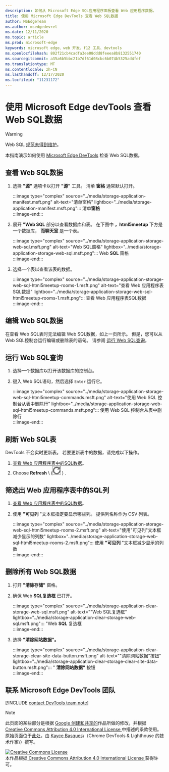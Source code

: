 ```yaml
---
description: 如何从 Microsoft Edge SQL应用程序面板查看 Web 应用程序数据。
title: 使用 Microsoft Edge DevTools 查看 Web SQL数据
author: MSEdgeTeam
ms.author: msedgedevrel
ms.date: 12/11/2020
ms.topic: article
ms.prod: microsoft-edge
keywords: microsoft edge、web 开发、f12 工具、devtools
ms.openlocfilehash: 802f21cb4cadfa3ee08ddd8feeea8b8132551740
ms.sourcegitcommit: a35a6b5bbc21b7df61d08cbc6b074b5325ad4fef
ms.translationtype: MT
ms.contentlocale: zh-CN
ms.lasthandoff: 12/17/2020
ms.locfileid: "11231172"
---
```

<!-- Copyright Kayce Basques 

   Licensed under the Apache License, Version 2.0 (the "License");
   you may not use this file except in compliance with the License.
   You may obtain a copy of the License at

       https://www.apache.org/licenses/LICENSE-2.0

   Unless required by applicable law or agreed to in writing, software
   distributed under the License is distributed on an "AS IS" BASIS,
   WITHOUT WARRANTIES OR CONDITIONS OF ANY KIND, either express or implied.
   See the License for the specific language governing permissions and
   limitations under the License.  -->

# 使用 Microsoft Edge devTools 查看 Web SQL数据  

> [!WARNING]
> Web SQL [规范未得到维护][W3CWebSQLStatus]。  

本指南演示如何使用 [Microsoft Edge DevTools][MicrosoftEdgeDevTools] 检查 Web SQL数据。  

## 查看 Web SQL数据  

1.  选择 **"源"** 选项卡以打开 **"源"** 工具。  清单 **窗格** 通常默认打开。  
    
    :::image type="complex" source="../media/storage-application-manifest.msft.png" alt-text="清单窗格" lightbox="../media/storage-application-manifest.msft.png":::
       清单**窗格**  
    :::image-end:::  
    
1.  展开 **"Web SQL** 部分以查看数据库和表。  在下图中 **，html5meetup** 下方是一个数据库， **而聊天室** 是一个表。  
    
    :::image type="complex" source="../media/storage-application-storage-web-sql.msft.png" alt-text="Web SQL窗格" lightbox="../media/storage-application-storage-web-sql.msft.png":::
       Web **SQL** 窗格  
    :::image-end:::  
    
1.  选择一个表以查看该表的数据。  
    
    :::image type="complex" source="../media/storage-application-storage-web-sql-html5meetup-rooms-1.msft.png" alt-text="查看 Web 应用程序表SQL数据" lightbox="../media/storage-application-storage-web-sql-html5meetup-rooms-1.msft.png":::
       查看 Web 应用程序表SQL数据  
    :::image-end:::  
    
## 编辑 Web SQL数据  

在查看 Web SQL表时无法编辑 Web SQL数据，如上一页所示。  但是，您可以从 Web SQL控制台运行编辑或删除表的语句。  请参阅 [运行 Web SQL查询](#run-web-sql-queries)。  

## 运行 Web SQL查询  

1.  选择一个数据库以打开该数据库的控制台。  
1.  键入 Web SQL语句，然后选择 `Enter` 运行它。  
    
    :::image type="complex" source="../media/storage-application-storage-web-sql-html5meetup-commands.msft.png" alt-text="使用 Web SQL 控制台从表中删除行" lightbox="../media/storage-application-storage-web-sql-html5meetup-commands.msft.png":::
       使用 Web SQL 控制台从表中删除行  
    :::image-end:::  
    
## 刷新 Web SQL表  

DevTools 不会实时更新表。  若要更新表中的数据，请完成以下操作。  

1.  [查看 Web 应用程序表中的SQL数据](#view-web-sql-data)。  
1.  Choose **Refresh** \ (![ Refresh ][ImageRefreshIcon] \) .  
    
## 筛选出 Web 应用程序表中的SQL列  

1.  [查看 Web 应用程序表中的SQL数据](#view-web-sql-data)。  
1.  使用 **"可见列** "文本框指定要显示哪些列。  提供列名称作为 CSV 列表。  
    
    :::image type="complex" source="../media/storage-application-storage-web-sql-html5meetup-rooms-2.msft.png" alt-text="使用"可见列"文本框减少显示的列数" lightbox="../media/storage-application-storage-web-sql-html5meetup-rooms-2.msft.png":::
       使用 **"可见列** "文本框减少显示的列数  
    :::image-end:::  
    
## 删除所有 Web SQL数据  

1.  打开 **"清除存储"** 窗格。  
1.  确保 Web **SQL复选框** 已打开。  
    
    :::image type="complex" source="../media/storage-application-clear-storage-web-sql.msft.png" alt-text=""Web SQL复选框" lightbox="../media/storage-application-clear-storage-web-sql.msft.png":::
       "Web **SQL** 复选框  
    :::image-end:::  
    
1.  选择 **"清除网站数据"。**  
    
    :::image type="complex" source="../media/storage-application-clear-storage-clear-site-data-button.msft.png" alt-text=""清除网站数据"按钮" lightbox="../media/storage-application-clear-storage-clear-site-data-button.msft.png":::
       " **清除网站数据"** 按钮  
    :::image-end:::  
    
## 联系 Microsoft Edge DevTools 团队  

[!INCLUDE [contact DevTools team note](../includes/contact-devtools-team-note.md)]  

<!-- image links -->  

[ImageRefreshIcon]: ../media/refresh-icon.msft.png  

<!-- links -->  

[MicrosoftEdgeDevTools]: ../../devtools-guide-chromium/index.md "Microsoft Edge (Chromium) 开发人员工具 |Microsoft Docs"  

[W3CWebSQLStatus]: https://w3.org/TR/webdatabase/#status-of-this-document "Web SQL数据库 |W3C"  

> [!NOTE]
> 此页面的某些部分是根据 [Google 创建和共享的][GoogleSitePolicies]作品所做的修改，并根据[ Creative Commons Attribution 4.0 International License ][CCA4IL]中描述的条款使用。  
> 原始页面位于[此处](https://developers.google.com/web/tools/chrome-devtools/storage/websql)，由 [Kayce Basques][KayceBasques]\（Chrome DevTools \& Lighthouse 的技术作家\）撰写。  

[![Creative Commons License][CCby4Image]][CCA4IL]  
本作品根据[ Creative Commons Attribution 4.0 International License ][CCA4IL]获得许可。  

[CCA4IL]: https://creativecommons.org/licenses/by/4.0  
[CCby4Image]: https://i.creativecommons.org/l/by/4.0/88x31.png  
[GoogleSitePolicies]: https://developers.google.com/terms/site-policies  
[KayceBasques]: https://developers.google.com/web/resources/contributors/kaycebasques  
